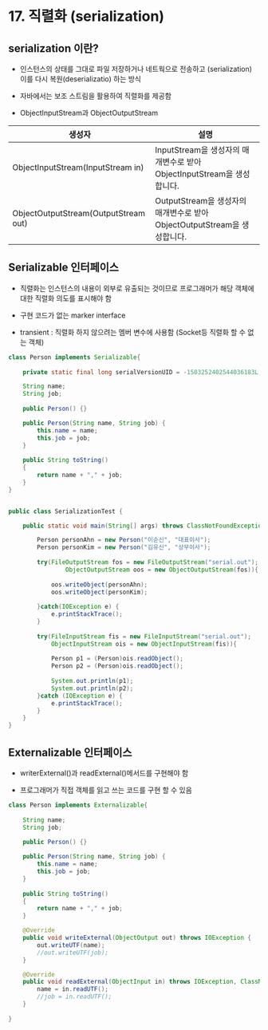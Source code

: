 # 17. 직렬화 (serialization)

## serialization 이란?

- 인스턴스의 상태를 그대로 파일 저장하거나 네트웍으로 전송하고 (serialization) 이를 다시 복원(deserializatio) 하는 방식

- 자바에서는 보조 스트림을 활용하여 직렬화를 제공함

- ObjectInputStream과 ObjectOutputStream

| 생성자 | 설명 |
| ------ | ------ |
| ObjectInputStream(InputStream in) | InputStream을 생성자의 매개변수로 받아 ObjectInputStream을 생성합니다. |
| ObjectOutputStream(OutputStream out) | OutputStream을 생성자의 매개변수로 받아 ObjectOutputStream을 생성합니다. |

## Serializable 인터페이스

- 직렬화는 인스턴스의 내용이 외부로 유출되는 것이므로 프로그래머가 해당 객체에 대한 직렬화 의도를 표시해야 함

- 구현 코드가 없는 marker interface

- transient : 직렬화 하지 않으려는 멤버 변수에 사용함 (Socket등 직렬화 할 수 없는 객체)

``` java
class Person implements Serializable{
	
	private static final long serialVersionUID = -1503252402544036183L;

	String name;
	String job;
	
	public Person() {}

	public Person(String name, String job) {
		this.name = name;
		this.job = job;
	}
	
	public String toString()
	{
		return name + "," + job;
	}
}


public class SerializationTest {

	public static void main(String[] args) throws ClassNotFoundException {

		Person personAhn = new Person("이순신", "대표이사");
		Person personKim = new Person("김유신", "상무이사");
		
		try(FileOutputStream fos = new FileOutputStream("serial.out");
				ObjectOutputStream oos = new ObjectOutputStream(fos)){
			
			oos.writeObject(personAhn);
			oos.writeObject(personKim);
		
		}catch(IOException e) {
			e.printStackTrace();
		}
			
		try(FileInputStream fis = new FileInputStream("serial.out");
			ObjectInputStream ois = new ObjectInputStream(fis)){
			
			Person p1 = (Person)ois.readObject();
			Person p2 = (Person)ois.readObject();
			
			System.out.println(p1);
			System.out.println(p2);
		}catch (IOException e) {
			e.printStackTrace();
		}
	}
}
```

## Externalizable 인터페이스

- writerExternal()과 readExternal()메서드를 구현해야 함

- 프로그래머가 직접 객체를 읽고 쓰는 코드를 구현 할 수 있음

``` java
class Person implements Externalizable{
	
	String name;
	String job;
	
	public Person() {}

	public Person(String name, String job) {
		this.name = name;
		this.job = job;
	}
	
	public String toString()
	{
		return name + "," + job;
	}

	@Override
	public void writeExternal(ObjectOutput out) throws IOException {
		out.writeUTF(name);
		//out.writeUTF(job);
	}

	@Override
	public void readExternal(ObjectInput in) throws IOException, ClassNotFoundException {
		name = in.readUTF();
		//job = in.readUTF();
	}
	
}
```
